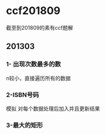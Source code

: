 # ccf201809
截至到201809的素有ccf题解
## 201303
### 1-	出现次数最多的数
n较小，直接遍历所有的数据
### 2-ISBN号码
模拟
对每个数据处理后加入并且更新结果
### 3-最大的矩形
